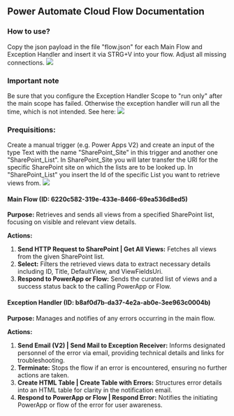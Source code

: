 

## Power Automate Cloud Flow Documentation

### How to use?
Copy the json payload in the file "flow.json" for each Main Flow and Exception Handler and insert it via STRG+V into your flow. Adjust all missing connections.
<img src="https://i.imgur.com/OAp9qCC.gif"/>

### Important note
Be sure that you configure the Exception Handler Scope to "run only" after the main scope has failed. Otherwise the exception handler will run all the time, which is not intended.
See here:
<img src="https://i.imgur.com/eE8yKKi.png"/>


### Prequisitions:
Create a manual trigger (e.g. Power Apps V2) and create an input of the type Text with the name "SharePoint_Site" in this trigger and another one "SharePoint_List". In SharePoint_Site you will later transfer the URl for the specific SharePoint site on which the lists are to be looked up. In "SharePoint_List" you insert the Id of the specific List you want to retrieve views from.
<img src="https://i.imgur.com/jrwO7NT.png"/>

#### Main Flow (ID: 6220c582-319e-433e-8466-69ea536d8ed5)

**Purpose:** Retrieves and sends all views from a specified SharePoint list, focusing on visible and relevant view details.

**Actions:**
1. **Send HTTP Request to SharePoint | Get All Views:** Fetches all views from the given SharePoint list.
2. **Select:** Filters the retrieved views data to extract necessary details including ID, Title, DefaultView, and ViewFieldsUri.
3. **Respond to PowerApp or Flow:** Sends the curated list of views and a success status back to the calling PowerApp or Flow.

#### Exception Handler (ID: b8af0d7b-da37-4e2a-ab0e-3ee963c0004b)

**Purpose:** Manages and notifies of any errors occurring in the main flow.

**Actions:**
1. **Send Email (V2) | Send Mail to Exception Receiver:** Informs designated personnel of the error via email, providing technical details and links for troubleshooting.
2. **Terminate:** Stops the flow if an error is encountered, ensuring no further actions are taken.
3. **Create HTML Table | Create Table with Errors:** Structures error details into an HTML table for clarity in the notification email.
4. **Respond to PowerApp or Flow | Respond Error:** Notifies the initiating PowerApp or flow of the error for user awareness.
